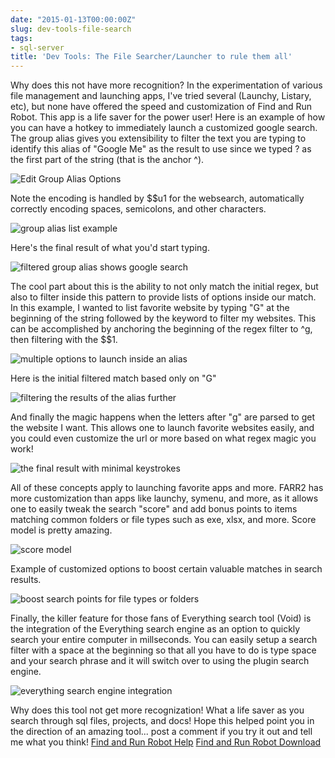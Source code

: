 ```yaml
---
date: "2015-01-13T00:00:00Z"
slug: dev-tools-file-search
tags:
- sql-server
title: 'Dev Tools: The File Searcher/Launcher to rule them all'
---
```


Why does this not have more recognition? In the experimentation of various file management and launching apps, I've tried several (Launchy, Listary, etc), but none have offered the speed and customization of Find and Run Robot. This app is a life saver for the power user! Here is an example of how you can have a hotkey to immediately launch a customized google search. The group alias gives you extensibility to filter the text you are typing to identify this alias of "Google Me" as the result to use since we typed ? as the first part of the string (that is the anchor ^).

![Edit Group Alias Options](/assets/img/FARR2_1_Edit_Group_Alias-2015-01-13_07_41_58_hpabr7.png)

Note the encoding is handled by $$u1 for the websearch, automatically correctly encoding spaces, semicolons, and other characters.

![group alias list example](/assets/img/FARR2_2_Options-2015-01-13_07_42_21_tq81fn.png)

Here's the final result of what you'd start typing.

![filtered group alias shows google search](/assets/img/FARR2_3_Find_and_Run_Robot_2___Tuesday_January_13_2015_-_7_42_AM-2015-01-13_07_43_21_k6wuxk.png)

The cool part about this is the ability to not only match the initial regex, but also to filter inside this pattern to provide lists of options inside our match. In this example, I wanted to list favorite website by typing "G" at the beginning of the string followed by the keyword to filter my websites. This can be accomplished by anchoring the beginning of the regex filter to ^g, then filtering with the $$1.

![multiple options to launch inside an alias](/assets/img/FARR2_4_Edit_Group_Alias-2015-01-13_07_52_25_rq5ord.png)

Here is the initial filtered match based only on "G"

![filtering the results of the alias further](/assets/img/FARR2_5_Find_and_Run_Robot_2___Tuesday_January_13_2015_-_7_52_AM-2015-01-13_07_53_08_ulmo8z.png)

And finally the magic happens when the letters after "g" are parsed to get the website I want. This allows one to launch favorite websites easily, and you could even customize the url or more based on what regex magic you work!

![the final result with minimal keystrokes](/assets/img/FARR2_6_Find_and_Run_Robot_2___Tuesday_January_13_2015_-_7_52_AM-2015-01-13_07_53_14_ejmama.png)

All of these concepts apply to launching favorite apps and more. FARR2 has more customization than apps like launchy, symenu, and more, as it allows one to easily tweak the search "score" and add bonus points to items matching common folders or file types such as exe, xlsx, and more. Score model is pretty amazing.

![score model](/assets/img/FARR2_6_Options-2015-01-13_08_03_15_yojqfl.png)

Example of customized options to boost certain valuable matches in search results.

![boost search points for file types or folders](/assets/img/FARR2_7_Options-2015-01-13_08_03_21_yiwpob.png)

Finally, the killer feature for those fans of Everything search tool (Void) is the integration of the Everything search engine as an option to quickly search your entire computer in millseconds. You can easily setup a search filter with a space at the beginning so that all you have to do is type space and your search phrase and it will switch over to using the plugin search engine.

![everything search engine integration](/assets/img/FARR2_8_Plugin_Manager-2015-01-13_08_03_47_bqwkdp.png)

Why does this tool not get more recognization! What a life saver as you search through sql files, projects, and docs! Hope this helped point you in the direction of an amazing tool... post a comment if you try it out and tell me what you think! [Find and Run Robot Help](http://goo.gl/rQ3YEE) [Find and Run Robot Download](http://goo.gl/RIjaoF)

